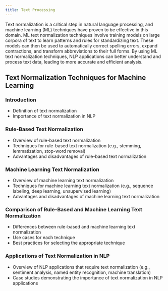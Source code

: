```yaml
---
title: Text Processing
---
```

Text normalization is a critical step in natural language processing, and machine learning (ML) techniques have proven to be effective in this domain. ML text normalization techniques involve training models on large corpora of text to learn patterns and rules for standardizing text. These models can then be used to automatically correct spelling errors, expand contractions, and transform abbreviations to their full forms. By using ML text normalization techniques, NLP applications can better understand and process text data, leading to more accurate and efficient analysis.

## Text Normalization Techniques for Machine Learning

### Introduction
- Definition of text normalization
- Importance of text normalization in NLP

### Rule-Based Text Normalization
- Overview of rule-based text normalization
- Techniques for rule-based text normalization (e.g., stemming, lemmatization, stop-word removal)
- Advantages and disadvantages of rule-based text normalization

### Machine Learning Text Normalization
- Overview of machine learning text normalization
- Techniques for machine learning text normalization (e.g., sequence labeling, deep learning, unsupervised learning)
- Advantages and disadvantages of machine learning text normalization

### Comparison of Rule-Based and Machine Learning Text Normalization
- Differences between rule-based and machine learning text normalization
- Use cases for each technique
- Best practices for selecting the appropriate technique

### Applications of Text Normalization in NLP
- Overview of NLP applications that require text normalization (e.g., sentiment analysis, named entity recognition, machine translation)
- Case studies demonstrating the importance of text normalization in NLP applications